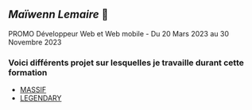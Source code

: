 ## *Maïwenn Lemaire* :call_me_hand:
PROMO Développeur Web et Web mobile - Du 20 Mars 2023 au 30 Novembre 2023
### Voici différents projet sur lesquelles je travaille durant cette formation 
* [MASSIF](https://maiwl.github.io/MASSIF/)
* [LEGENDARY](https://maiwl.github.io/Legendary/)
